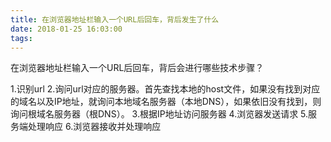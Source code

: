 ```yaml
---
title: 在浏览器地址栏输入一个URL后回车，背后发生了什么
date: 2018-01-25 16:03:00
tags:
---
```

在浏览器地址栏输入一个URL后回车，背后会进行哪些技术步骤？
<!-- more -->
1.识别url
2.询问url对应的服务器。首先查找本地的host文件，如果没有找到对应的域名以及IP地址，就询问本地域名服务器（本地DNS），如果依旧没有找到，则询问根域名服务器（根DNS）。
3.根据IP地址访问服务器
4.浏览器发送请求
5.服务端处理响应
6.浏览器接收并处理响应
